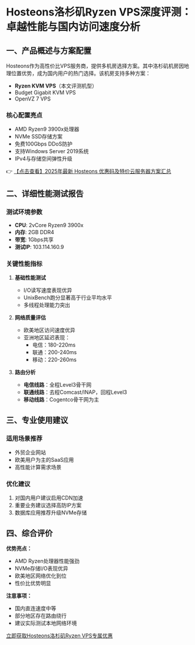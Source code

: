 # Hosteons洛杉矶Ryzen VPS深度评测：卓越性能与国内访问速度分析

## 一、产品概述与方案配置

Hosteons作为高性价比VPS服务商，提供多机房选择方案。其中洛杉矶机房因地理位置优势，成为国内用户的热门选择。该机房支持多种方案：

- **Ryzen KVM VPS**（本文评测机型）
- Budget Gigabit KVM VPS
- OpenVZ 7 VPS

### 核心配置亮点
- AMD Ryzen9 3900x处理器
- NVMe SSD存储方案
- 免费100Gbps DDoS防护
- 支持Windows Server 2019系统
- IPv4与存储空间弹性升级

👉 [【点击查看】2025年最新 Hosteons 优惠码及特价云服务器方案汇总](https://bit.ly/hosteons)

## 二、详细性能测试报告

### 测试环境参数
- **CPU**: 2vCore Ryzen9 3900x
- **内存**: 2GB DDR4
- **带宽**: 1Gbps共享
- **测试IP**: 103.114.160.9

### 关键性能指标
1. **基础性能测试**
   - I/O读写速度表现优异
   - UnixBench跑分显著高于行业平均水平
   - 多线程处理能力突出

2. **网络质量评估**
   - 欧美地区访问速度优异
   - 亚洲地区延迟表现：
     - 电信：180-220ms
     - 联通：200-240ms 
     - 移动：220-260ms

3. **路由分析**
   - **电信线路**：全程Level3骨干网
   - **联通线路**：去程Comcast/INAP，回程Level3
   - **移动线路**：Cogentco骨干网为主

## 三、专业使用建议

### 适用场景推荐
- 外贸企业网站
- 欧美用户为主的SaaS应用
- 高性能计算需求场景

### 优化建议
1. 对国内用户建议启用CDN加速
2. 重要业务建议选择高防IP方案
3. 数据库应用推荐升级NVMe存储

## 四、综合评价

**优势亮点：**
- AMD Ryzen处理器性能强劲
- NVMe存储I/O表现优异
- 欧美地区网络优化到位
- 性价比优势明显

**注意事项：**
- 国内直连速度中等
- 部分地区存在路由绕行
- 建议实际测试本地网络环境

[立即获取Hosteons洛杉矶Ryzen VPS专属优惠](https://bit.ly/hosteons)